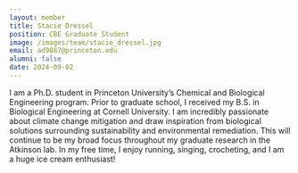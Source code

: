 ```yaml
---
layout: member
title: Stacie Dressel
position: CBE Graduate Student
image: /images/team/stacie_dressel.jpg
email: ad9887@princeton.edu
alumni: false
date: 2024-09-02
---
```


I am a Ph.D. student in Princeton University’s Chemical and Biological Engineering program. Prior to graduate school, I received my B.S. in Biological Engineering at Cornell University. I am incredibly passionate about climate change mitigation and draw inspiration from biological solutions surrounding sustainability and environmental remediation. This will continue to be my broad focus throughout my graduate research in the Atkinson lab. In my free time, I enjoy running, singing, crocheting, and I am a huge ice cream enthusiast!